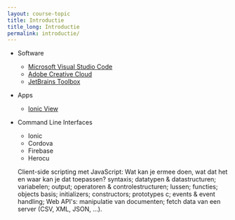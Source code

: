 ```yaml
---
layout: course-topic
title: Introductie
title_long: Introductie
permalink: introductie/
---
```


- Software
  - [Microsoft Visual Studio Code]()
  - [Adobe Creative Cloud](http://www.adobe.com/be_en/creativecloud.html)
  - [JetBrains Toolbox](https://www.jetbrains.com/toolbox/)
- Apps
  - [Ionic View](https://view.ionic.io/)
- Command Line Interfaces
  - Ionic
  - Cordova
  - Firebase  
  - Herocu


  Client-side scripting met JavaScript:
Wat kan je ermee doen, wat dat het en waar kan je dat toepassen?
syntaxis;
datatypen & datastructuren;
variabelen;
output;
operatoren & controlestructuren;
lussen;
functies;
objects
basis;
initializers;
constructors;
prototypes
c;
events & event handling;
Web API's:
manipulatie van documenten;
fetch data van een server (CSV, XML, JSON, ...).

